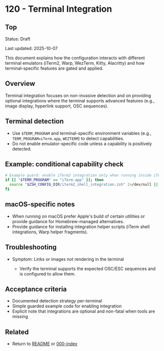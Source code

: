 # 120 - Terminal Integration

## Top

Status: Draft

Last updated: 2025-10-07

This document explains how the configuration interacts with different terminal emulators (iTerm2, Warp, WezTerm, Kitty, Alacritty) and how terminal-specific features are gated and applied.

## Overview

Terminal integration focuses on non-invasive detection and on providing optional integrations where the terminal supports advanced features (e.g., image display, hyperlink support, OSC sequences).

## Terminal detection

- Use `$TERM_PROGRAM` and terminal-specific environment variables (e.g., `TERM_PROGRAM=iTerm.app`, `WEZTERM`) to detect capabilities.
- Do not enable emulator-specific code unless a capability is positively detected.

## Example: conditional capability check

```bash
# Example guard: enable iTerm2 integration only when running inside iTerm
if [[ "$TERM_PROGRAM" == "iTerm.app" ]]; then
  source "$ZSH_CONFIG_DIR/iterm2_shell_integration.zsh" 2>/dev/null || true
fi
```

## macOS-specific notes

- When running on macOS prefer Apple's build of certain utilities or provide guidance for Homebrew-managed alternatives.
- Provide guidance for installing integration helper scripts (iTerm shell integrations, Warp helper fragments).

## Troubleshooting

- Symptom: Links or images not rendering in the terminal

  - Verify the terminal supports the expected OSC/ESC sequences and is configured to allow them.

## Acceptance criteria

- Documented detection strategy per-terminal
- Simple guarded example code for enabling integration
- Explicit note that integrations are optional and non-fatal when tools are missing

## Related

- Return to [README](README.md) or [000-index](000-index.md)
